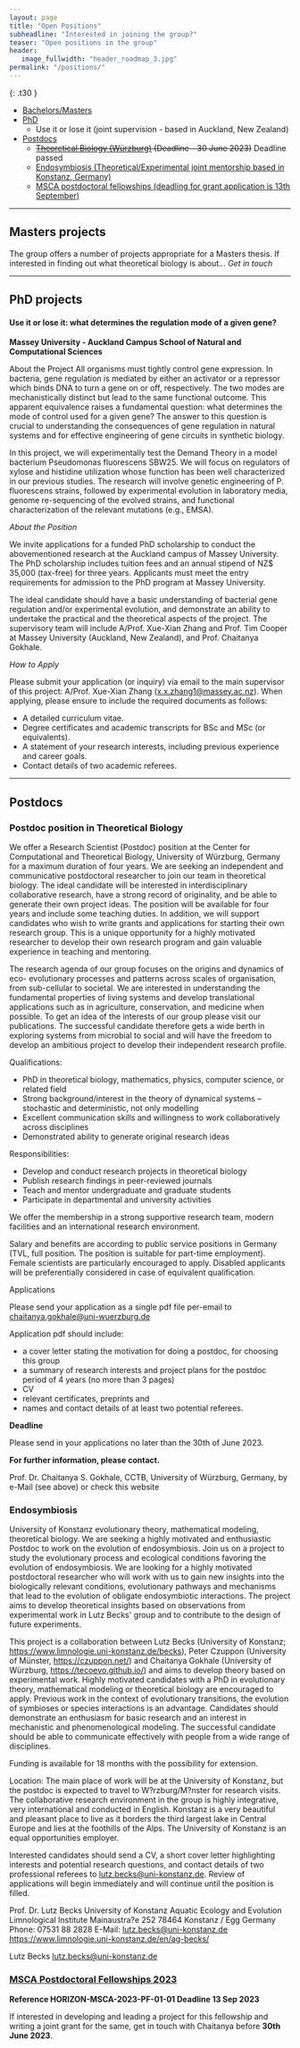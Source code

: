 ```yaml
---
layout: page
title: "Open Positions"
subheadline: "Interested in joining the group?"
teaser: "Open positions in the group"
header:
   image_fullwidth: "header_roadmap_3.jpg"
permalink: "/positions/"
---
```


{: .t30 }

- [Bachelors/Masters](#masters)
- [PhD](#phd)
	- Use it or lose it (joint supervision - based in Auckland, New Zealand)
- [Postdocs](#postdocs)
	- <s>[Theoretical Biology (Würzburg)](#pd1) (Deadline - 30 June 2023)</s> Deadline passed
	- [Endosymbiosis (Theoretical/Experimental joint mentorship based in Konstanz, Germany)](#pd2)
	- [MSCA postdoctoral fellowships (deadling for grant application is 13th September)](#pd3)

---

## Masters projects <a name="masters"></a>

The group offers a number of projects appropriate for a Masters thesis. If interested in finding out what theoretical biology is about...
*Get in touch*

---




## PhD projects <a name="phd"></a>

<!--Through the [EvoGamesPlus](https://www.maastrichtuniversity.nl/evogamesplus/vacancies) funding scheme of the European Union’s Horizon 2020 Research and Innovation Programme under the Marie Skłodowska-Curie grant, numerous early career fellowships are available.
Our group is a part of the funding scheme. Please check the website and the eligibility requriments for our open call.-->



#### Use it or lose it: what determines the regulation mode of a given gene?

**Massey University - Auckland Campus    School of Natural and Computational Sciences**

About the Project
All organisms must tightly control gene expression. In bacteria, gene regulation is mediated by either an activator or a repressor which binds DNA to turn a gene on or off, respectively. The two modes are mechanistically distinct but lead to the same functional outcome. This apparent equivalence raises a fundamental question: what determines the mode of control used for a given gene? The answer to this question is crucial to understanding the consequences of gene regulation in natural systems and for effective engineering of gene circuits in synthetic biology.

In this project, we will experimentally test the Demand Theory in a model bacterium Pseudomonas fluorescens SBW25. We will focus on regulators of xylose and histidine utilization whose function has been well characterized in our previous studies. The research will involve genetic engineering of P. fluorescens strains, followed by experimental evolution in laboratory media, genome re-sequencing of the evolved strains, and functional characterization of the relevant mutations (e.g., EMSA).

*About the Position*

We invite applications for a funded PhD scholarship to conduct the abovementioned research at the Auckland campus of Massey University. The PhD scholarship includes tuition fees and an annual stipend of NZ$ 35,000 (tax-free) for three years. Applicants must meet the entry requirements for admission to the PhD program at Massey University.

The ideal candidate should have a basic understanding of bacterial gene regulation and/or experimental evolution, and demonstrate an ability to undertake the practical and the theoretical aspects of the project. The supervisory team will include A/Prof. Xue-Xian Zhang and Prof. Tim Cooper at Massey University (Auckland, New Zealand), and Prof. Chaitanya Gokhale. 

*How to Apply*

Please submit your application (or inquiry) via email to the main supervisor of this project: A/Prof. Xue-Xian Zhang (x.x.zhang1@massey.ac.nz).  When applying, please ensure to include the required documents as follows:

* A detailed curriculum vitae.
* Degree certificates and academic transcripts for BSc and MSc (or equivalents).
* A statement of your research interests, including previous experience and career goals.
* Contact details of two academic referees.




<!--<span style="color:gray"> The following are some of the topics that the group is interested in developing further. However the exact project is often tailored to the interests of the candidate. We are interested in recruiting interested PhD students through the next round of the [International Max Planck Research School](https://www.evolbio.mpg.de/3017297/application)-->

<!--#### Eco-evolutionary tuning of biological clocks
Biological clocks are oscillating physiological processes which allow organisms to coordinate their life with environmental cycles such as night and day, seasons or tides. They are synchronized with the environment through a process called entrainment. Usually, biological clocks can be entrained by several environmental factors such as light, temperature or humidity. All of those factors are inherently subject to noise. Starting from existing models of entrainment, we would like to develop a mechanistic model for how several noisy factors jointly entrain the clock. This includes stochastic approaches, development of probabilistic models, and demonstrating the robustness of oscillations to environmental noise. In a second step, we would like to study the evolution of such a mechanistic model along with ecological (biotic and abiotic) inputs. We are interested in developing the skills and supporting the career of a student with a background in physics or applied mathematics, keenly interested in evolutionary biology. **Prior experience in the dynamical systems and in particular the theory of phase oscillators is desirable but not required at the start. While offered by Gokhale, the project will develop in close collaboration with the group of [Tobias Kaiser](https://www.evolbio.mpg.de/biologicalclocks).**-->
<!--#### Eco-eco-evolutionary agriculture
Working at the interface of _eco_logy, _eco_nomics and _evo_lution this project takes on the true meaning of translational biology. Feeding more than 7 billion people puts immense pressure on the farming industry — especially since it is required not just for providing food directly to humans but also for feeding livestock. Similar to the antibiotic resistance issue in medicine, we are dealing with ever-evolving more virulent parasites in agriculture. Thousands of years of monocultures have reduced the genetic diversity, as well as the ability of the plants to fight back. This project aims to understand this interaction taking into account different ecological, evolutionary and economic standpoints. Ecologically, we need to ascertain how we are changing the environment by driving artificially selected variants of crops and their potential to disrupt the wild varieties of the host plant. Evolutionarily, the host-pathogen dynamics need to be understood: how do the evolution of pathogen virulence and the eco-evolutionary dynamics change when considering multiple pathogen/crop species? Lastly, all the previous points coalesce at the economic standpoint, to make sure that the farmers do not lose more yield than necessary while keeping the technique sustainable.  **Knowledge about the theory of dynamical systems, stochastic processes and scientific computing would be desirable. A keen interest in interfacing with bioeconomists and field ecologists is a requirement.**-->
<!--#### Co-evolutionary dynamics in the light of extended evolutionary synthesis
Theories of predator-prey, host-parasite dynamics are a part of classical ecology. Together with evolution, we can address Red-Queen like scenarios with ever-evolving antagonists. The extended evolutionary synthesis includes phenomena such as innovation and learning. Personality effects of individual antagonists are often averaged out.
The project aims to incorporate extended evolutionary synthesis properties in the traditional co-evolution models.
The project involves theory development from an ecological and evolutionary point of view with implementations from techniques from machine learning. 
The theory will be developed together with an experimental collaborator working on the individual variation in the predatory behaviour of spiders. 
Primarily developed as a theory project, the ideal candidate is expected to be highly enthusiastic, working at the interface of theory development, machine learning and artificial intelligence and interacting with experimentalists.
**Knowledge about the theory of dynamical systems, stochastic processes, learning algorithms and scientific computing would be desirable. Familiarity with evolutionary and ecological models of co-evolution and mathematical biology would be an advantage, but if not, then a keen interest in the same is a requirement.**-->

---

## Postdocs <a name="postdocs"></a>

### Postdoc position in Theoretical Biology <a name="pd1"></a>

We offer a Research Scientist (Postdoc) position at the Center for Computational and Theoretical Biology, University of Würzburg, Germany for a maximum duration of four years. We are seeking an independent and communicative postdoctoral researcher to join our team in theoretical biology. The ideal candidate will be interested in interdisciplinary collaborative research, have a strong record of originality, and be able to generate their own project ideas. The position will be available for four years and include some teaching duties. In addition, we will support candidates who wish to write grants and applications for starting their own research group. This is a unique opportunity for a highly motivated researcher to develop their own research program and gain valuable experience in teaching and mentoring.

The research agenda of our group focuses on the origins and dynamics of eco- evolutionary processes and patterns across scales of organisation, from sub-cellular to societal. We are interested in understanding the fundamental properties of living systems and develop translational applications such as in agriculture, conservation, and medicine when possible. To get an idea of the interests of our group please visit our publications. The successful candidate therefore gets a wide berth in exploring systems from microbial to social and will have the freedom to develop an ambitious project to develop their independent research profile.

Qualifications:

-	PhD in theoretical biology, mathematics, physics, computer science, or related field
-	Strong background/interest in the theory of dynamical systems – stochastic and deterministic, not only modelling
-	Excellent communication skills and willingness to work collaboratively across disciplines
-	Demonstrated ability to generate original research ideas 

Responsibilities:

-	Develop and conduct research projects in theoretical biology
-	Publish research findings in peer-reviewed journals
-	Teach and mentor undergraduate and graduate students
-	Participate in departmental and university activities


We offer the membership in a strong supportive research team, modern facilities and an international research environment.

Salary and benefits are according to public service positions in Germany (TVL, full position. The position is suitable for part-time employment). Female scientists are particularly encouraged to apply. Disabled applicants will be preferentially considered in case of equivalent qualification.

Applications

Please send your application as a single pdf file per-email to chaitanya.gokhale@uni-wuerzburg.de 

Application pdf should include:

-	a cover letter stating the motivation for doing a postdoc, for choosing this group
-	a summary of research interests and project plans for the postdoc period of 4 years (no more than 3 pages)
-	CV
-	relevant certificates, preprints and
-	names and contact details of at least two potential referees.

**Deadline**

Please send in your applications no later than the 30th of June 2023.


**For further information, please contact.**

Prof. Dr. Chaitanya S. Gokhale, CCTB, University of Würzburg, Germany, by e-Mail (see above) or check this website


### Endosymbiosis <a name="pd2"></a>

University of Konstanz evolutionary theory, mathematical
modeling, theoretical biology.
We are seeking a highly motivated and
enthusiastic Postdoc to work on the evolution of endosymbiosis. Join us
on a project to study the evolutionary process and ecological conditions
favoring the evolution of endosymbiosis. We are looking for a highly
motivated postdoctoral researcher who will work with us to gain new
insights into the biologically relevant conditions, evolutionary pathways
and mechanisms that lead to the evolution of obligate endosymbiotic
interactions. The project aims to develop theoretical insights based on
observations from experimental work in Lutz Becks' group and to contribute
to the design of future experiments.

This project is a collaboration between Lutz Becks (University of
Konstanz; https://www.limnologie.uni-konstanz.de/becks), Peter Czuppon
(University of Münster, https://czuppon.net/) and Chaitanya Gokhale
(University of Würzburg, https://tecoevo.github.io/) and aims to develop
theory based on experimental work. Highly motivated candidates with a
PhD in evolutionary theory, mathematical modeling or theoretical biology
are encouraged to apply. Previous work in the context of evolutionary
transitions, the evolution of symbioses or species interactions is an
advantage. Candidates should demonstrate an enthusiasm for basic research
and an interest in mechanistic and phenomenological modeling. The
successful candidate should be able to communicate effectively with
people from a wide range of disciplines.

Funding is available for 18 months with the possibility for extension.

Location: The main place of work will be at the University of Konstanz,
but the postdoc is expected to travel to W?rzburg/M?nster for research
visits. The collaborative research environment in the group is highly
integrative, very international and conducted in English. Konstanz
is a very beautiful and pleasant place to live as it borders the third
largest lake in Central Europe and lies at the foothills of the Alps. The
University of Konstanz is an equal opportunities employer.

Interested candidates should send a CV, a short cover letter highlighting
interests and potential research questions, and contact details of
two professional referees to lutz.becks@uni-konstanz.de. Review of
applications will begin immediately and will continue until the position
is filled.

Prof. Dr. Lutz Becks
University of Konstanz
Aquatic Ecology and Evolution
Limnological Institute
Mainaustra?e 252
78464 Konstanz / Egg Germany
Phone: 07531 88 2828
E-Mail: lutz.becks@uni-konstanz.de
https://www.limnologie.uni-konstanz.de/en/ag-becks/

Lutz Becks <lutz.becks@uni-konstanz.de>



### [MSCA Postdoctoral Fellowships 2023](https://marie-sklodowska-curie-actions.ec.europa.eu/calls/msca-postdoctoral-fellowships-2023)<a name="pd3"></a>

**Reference HORIZON-MSCA-2023-PF-01-01
Deadline 13 Sep 2023**

If interested in developing and leading a project for this fellowship and writing a joint grant for the same, get in touch with Chaitanya before **30th June 2023**.

<!--
### ~~Post doctoral position~~ Position Filled

~~Currently we have an opening for a one year post-doctoral position funded by the BfN (Federal Agency for Nature Conservation).  
The project deals with the *Risk Assessment of gene-drive systems*  
This will involve reviewing the current state-of-the-art and development of a theoretical model, both aiming to provide the BfN with actionable material in the context of policy making.~~

~~The application window is open till January 31st.~~

~~Details available [here](https://www.mpg.de/12552737/postdoc-gene-drive-risk-assessment).~~-->

<!--
* [<s>Add schema.org Markup for Videos</s>](https://support.google.com/webmasters/answer/2413309?hl=en)
* [<s>Submit <em>Feeling Responsive</em> to jekyllthemes.org</s>](http://jekyllthemes.org/themes/feeling-responsive/)
* <s>Use `style` in front matter to inject css-styles into `<head></s>
* <s>Add include to loop through collections</s>
* <s>Now with optional caption for header</s>
* [<s>Refined humans.txt</s>](http://humanstxt.org/)
* [<s>Produce an introduction video to showcase *Feeling Responsive*</s>](https://www.youtube.com/embed/3b5zCFSmVvU)
* [<s>Additional header with text</s>]({{ site.url }}{{ site.baseurl }}/headers/)
* <s>Added Google Analtics support</s>
* [<s>Add redirection layout by KanishkKanishk</s>](http://codingtips.kanishkkunal.in/redirects-jekyll-github-pages/)
* <s>Convert Foundation Sass to use native Jekyll Sass support</s>
* <s>Optimize HTML and use Schema.org-Attributes › http://schema.org/Article</s>
* <s>Disqus comments</s>
* <s>Rework `list-entries.html` › now language ready</s>
* [<s>Create custom 404.html-webpage</s>](https://help.github.com/articles/custom-404-pages/)
* <s>Add simple search box with Google</s>
* <s>Alternative non-landscape header</s>
* <s>Patterns for header</s>
* <s>Clean up color scheme and highlighting colors</s>
* <s>Make theme translation ready</s>
* [<s>Add draft-templates for new pages/posts</s>](https://github.com/Phlow/feeling-responsive/tree/gh-pages/_drafts)
* [<s>Step-by-Step-Guide to customize *Feeling Responsive*</s>]({{ site.url }}{{ site.baseurl }}/getting-started/)
* [<s>Video-Post-Format to feature videos in a huge way</s>]({{ site.url }}{{ site.baseurl }}/design/video/)
* <s>Title and captions for images</s>
* <s>SEO › Add metadescription to header.html and front matter</s>
* [<s>Adding Open Graph for Jekyll</s>](https://gist.github.com/pathawks/1406355)
* [<s>Gallery Post Example</s>]({{ site.url }}{{ site.baseurl }}/design/gallery/)
* [<s>Adding pagination</s>](http://jekyllrb.com/docs/pagination/) -->
